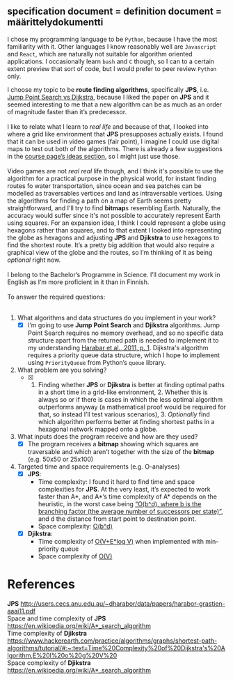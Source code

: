## specification document = definition document = määrittelydokumentti<br />

I chose my programming language to be `Python`, because I have the most familiarity with it. Other languages I know reasonably well are `Javascript` and `React`, which are naturally not suitable for algorithm oriented applications. I occasionally learn `bash` and `C` though, so I can to a certain extent preview that sort of code, but I would prefer to peer review `Python` only.<br />

I choose my topic to be **route finding algorithms**, specifically **JPS**, i.e. [Jump Point Search vs Dijkstra](http://users.cecs.anu.edu.au/~dharabor/data/papers/harabor-grastien-aaai11.pdf), because I liked the paper on **JPS** and it seemed interesting to me that a new algorithm can be as much as an order of magnitude faster than it’s predecessor.  <br /><br />I like to relate what I learn to *real life* and because of that, I looked into where a grid like environment that **JPS** presupposes actually exists. I found that it can be used in video games (fair point), I imagine I could use digital maps to test out both of the algorithms. There is already a few suggestions in the [course page’s ideas section](https://moodle.helsinki.fi/mod/page/view.php?id=3527719), so I might just use those. <br /><br />
Video games are not *real real* life though, and I think it's possible to use the algorithm for a practical purpose in the physical world, for instant finding routes fo water transportation, since ocean and sea patches can be modelled as traversables vertices and land as intraversable vertices. Using the algorithms for finding a path on a map of Earth seems pretty straightforward, and I'll try to find **bitmap**s resembling Earth. Naturally, the accuracy would suffer since it's not possible to accurately represent Earth using squares. For an expansion idea, I think I could represent a globe using hexagons rather than squares, and to that extent I looked into representing the globe as hexagons and adjusting **JPS** and **Djikstra** to use hexagons to find the shortest route. It’s a pretty big addition that would also require a graphical view of the globe and the routes, so I’m thinking of it as being *optional* right now.<br /><br />
I belong to the Bachelor’s Programme in Science. I’ll document my work in English as I’m more proficient in it than in Finnish. <br /><br />
To answer the required questions:<br /><br />
1. What algorithms and data structures do you implement in your work?<br />
   - [x] I’m going to use **Jump Point Search** and **Djikstra** algorithms. Jump Point Search requires no memory overhead, and so no specific data structure apart from the returned path is needed to implement it to my understanding [Harabar et al., 2011, p. 1](http://users.cecs.anu.edu.au/~dharabor/data/papers/harabor-grastien-aaai11.pdf). Dijkstra's algorithm requires a priority queue data structure, which I hope to implement using `PriorityQueue` from Python’s `queue` library. <br />
2. What problem are you solving?
   - [x] 1. Finding whether **JPS** or **Djikstra** is better at finding optimal paths in a short time in a grid-like environment, 2. Whether this is always so or if there is cases in which the less optimal algorithm outperforms anyway (a mathematical proof would be required for that, so instead I’ll test various scenarios), 3. *Optionally* find which algorithm performs better at finding shortest paths in a hexagonal network mapped onto a globe.<br />
3. What inputs does the program receive and how are they used?<br />
   - [x] The program receives a **bitmap** showing which squares are traversable and which aren’t together with the size of the **bitmap** (e.g. 50x50 or 25x100)
4. Targeted time and space requirements (e.g. O-analyses)
   - [x] **JPS**:<br />
     - Time complexity: I found it hard to find time and space complexities for **JPS**. At the very least, it’s expected to work faster than A*, and A*’s time complexity of A* depends on the heuristic, in the worst case being [“O(b^d), where b is the branching factor (the average number of successors per state)”](https://en.wikipedia.org/wiki/A*_search_algorithm), and d the distance from start point to destination point. <br />
     - Space complexity: [O(b^d)](https://en.wikipedia.org/wiki/A*_search_algorithm)
   - [x] **Djikstra**:<br />
     - Time complexity of [O(V+E*log V)](https://www.hackerearth.com/practice/algorithms/graphs/shortest-path-algorithms/tutorial/#:~:text=Time%20Complexity%20of%20Dijkstra's%20Algorithm,E%20l%20o%20g%20V%20) when implemented with min-priority queue
     - Space complexity of [O(V)](https://www.geeksforgeeks.org/time-and-space-complexity-of-dijkstras-algorithm/)

# References
**JPS** http://users.cecs.anu.edu.au/~dharabor/data/papers/harabor-grastien-aaai11.pdf <br />
Space and time complexity of **JPS** https://en.wikipedia.org/wiki/A*_search_algorithm <br />
Time complexity of **Djikstra** https://www.hackerearth.com/practice/algorithms/graphs/shortest-path-algorithms/tutorial/#:~:text=Time%20Complexity%20of%20Dijkstra's%20Algorithm,E%20l%20o%20g%20V%20 <br />
Space complexity of **Djikstra** https://en.wikipedia.org/wiki/A*_search_algorithm <br />

